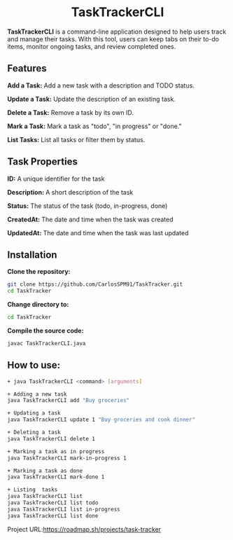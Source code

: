 <div align=center>
  
# TaskTrackerCLI 


</div>

**TaskTrackerCLI** is a command-line application designed to help users track and manage their tasks. With this tool, users can keep tabs on their to-do items, monitor ongoing tasks, and review completed ones.

## Features

**Add a Task:** 
Add a new task with a description and TODO status.

**Update a Task:**
Update the description of an existing task.

**Delete a Task:**
Remove a task by its own ID.

**Mark a Task:**
Mark a task as "todo", "in progress" or "done."

**List Tasks:**
List all tasks or filter them by status.

## Task Properties

**ID:** A unique identifier for the task

**Description:** A short description of the task

**Status:** The status of the task (todo, in-progress, done)

**CreatedAt:** The date and time when the task was created

**UpdatedAt:** The date and time when the task was last updated


## Installation

**Clone the repository:**
 ```bash
git clone https://github.com/CarlosSPM91/TaskTracker.git
cd TaskTracker
```
 **Change directory to:**
 ```bash
cd TaskTracker
```

**Compile the source code:**
 ```bash
javac TaskTrackerCLI.java 
```

 ## How to use:
 ```bash
+ java TaskTrackerCLI <command> [arguments]

+ Adding a new task
java TaskTrackerCLI add "Buy groceries"

+ Updating a task
java TaskTrackerCLI update 1 "Buy groceries and cook dinner"

+ Deleting a task
java TaskTrackerCLI delete 1

+ Marking a task as in progress
java TaskTrackerCLI mark-in-progress 1

+ Marking a task as done
java TaskTrackerCLI mark-done 1

+ Listing  tasks
java TaskTrackerCLI list
java TaskTrackerCLI list todo
java TaskTrackerCLI list in-progress
java TaskTrackerCLI list done
```
Project URL:https://roadmap.sh/projects/task-tracker
